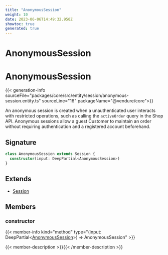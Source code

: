 ```yaml
---
title: "AnonymousSession"
weight: 10
date: 2023-06-06T14:49:32.950Z
showtoc: true
generated: true
---
```

<!-- This file was generated from the Vendure source. Do not modify. Instead, re-run the "docs:build" script -->

# AnonymousSession
<div class="symbol">


# AnonymousSession

{{< generation-info sourceFile="packages/core/src/entity/session/anonymous-session.entity.ts" sourceLine="16" packageName="@vendure/core">}}

An anonymous session is created when a unauthenticated user interacts with restricted operations,
such as calling the `activeOrder` query in the Shop API. Anonymous sessions allow a guest Customer
to maintain an order without requiring authentication and a registered account beforehand.

## Signature

```TypeScript
class AnonymousSession extends Session {
  constructor(input: DeepPartial<AnonymousSession>)
}
```
## Extends

 * <a href='/typescript-api/entities/session#session'>Session</a>


## Members

### constructor

{{< member-info kind="method" type="(input: DeepPartial&#60;<a href='/typescript-api/entities/anonymous-session#anonymoussession'>AnonymousSession</a>&#62;) => AnonymousSession"  >}}

{{< member-description >}}{{< /member-description >}}


</div>
